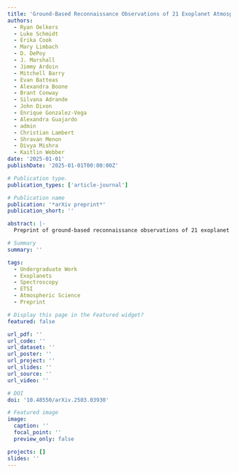 ```yaml
---
title: 'Ground-Based Reconnaissance Observations of 21 Exoplanet Atmospheres with the Exoplanet Transmission Spectroscopy Imager'
authors:
  - Ryan Oelkers
  - Luke Schmidt
  - Erika Cook
  - Mary Limbach
  - D. DePoy
  - J. Marshall
  - Jimmy Ardoin
  - Mitchell Barry
  - Evan Batteas
  - Alexandra Boone
  - Brant Conway
  - Silvana Adrande
  - John Dixon
  - Enrique Gonzalez-Vega
  - Alexandra Guajardo
  - admin
  - Christian Lambert
  - Shravan Menon
  - Divya Mishra
  - Kaitlin Webber
date: '2025-01-01'
publishDate: '2025-01-01T00:00:00Z'

# Publication type.
publication_types: ['article-journal']

# Publication name
publication: '*arXiv preprint*'
publication_short: ''

abstract: |-
  Preprint of ground-based reconnaissance observations of 21 exoplanet atmospheres.

# Summary
summary: ''

tags:
  - Undergraduate Work
  - Exoplanets
  - Spectroscopy
  - ETSI
  - Atmospheric Science
  - Preprint

# Display this page in the Featured widget?
featured: false

url_pdf: ''
url_code: ''
url_dataset: ''
url_poster: ''
url_project: ''
url_slides: ''
url_source: ''
url_video: ''

# DOI
doi: '10.48550/arXiv.2503.03930'

# Featured image
image:
  caption: ''
  focal_point: ''
  preview_only: false

projects: []
slides: ''
---
```


